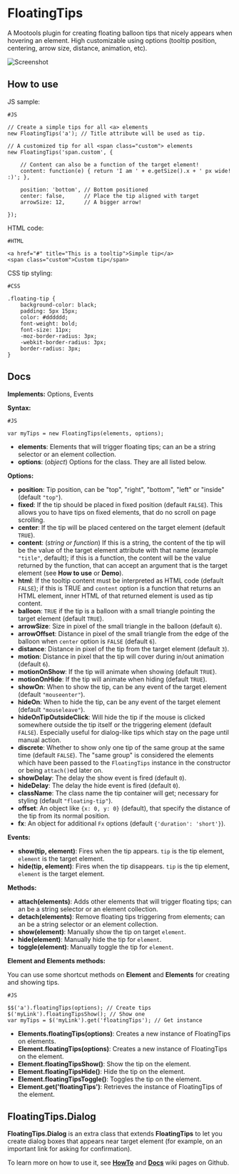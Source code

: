 FloatingTips
============

A Mootools plugin for creating floating balloon tips that nicely appears when hovering an element.
High customizable using options (tooltip position, centering, arrow size, distance, animation, etc).

![Screenshot](https://github.com/lorenzos/FloatingTips/raw/master/Graphics/logo.png)


How to use
----------

JS sample:

	#JS

	// Create a simple tips for all <a> elements
	new FloatingTips('a'); // Title attribute will be used as tip.

	// A customized tip for all <span class="custom"> elements
	new FloatingTips('span.custom', {

		// Content can also be a function of the target element!
		content: function(e) { return 'I am ' + e.getSize().x + ' px wide! :)'; },

		position: 'bottom', // Bottom positioned
		center: false,      // Place the tip aligned with target
		arrowSize: 12,      // A bigger arrow!

	});

HTML code:

	#HTML

	<a href="#" title="This is a tooltip">Simple tip</a>
	<span class="custom">Custom tip</span>

CSS tip styling:

	#CSS

	.floating-tip {
		background-color: black;
		padding: 5px 15px;
		color: #dddddd;
		font-weight: bold;
		font-size: 11px;
		-moz-border-radius: 3px;
		-webkit-border-radius: 3px;
		border-radius: 3px;
	}


Docs
----

**Implements:** Options, Events

**Syntax:**

	#JS

	var myTips = new FloatingTips(elements, options);

- **elements**: Elements that will trigger floating tips; can an be a string selector or an element collection.
- **options**: (*object*) Options for the class. They are all listed below.

**Options:**

- **position**: Tip position, can be "top", "right", "bottom", "left" or "inside" (default `"top"`).
- **fixed**: If the tip should be placed in fixed position (default `FALSE`). This allows you to have tips on fixed elements, that do no scroll on page scrolling.
- **center**: If the tip will be placed centered on the target element (default `TRUE`).
- **content**: (*string or function*) If this is a string, the content of the tip will be the value of the target element attribute with that name (example `"title"`, default); if this is a function, the content will be the value returned by the function, that can accept an argument that is the target element (see **How to use** or **Demo**).
- **html**: If the tooltip content must be interpreted as HTML code (default `FALSE`); if this is TRUE and `content` option is a function that returns an HTML element, inner HTML of that returned element is used as tip content.
- **balloon**: `TRUE` if the tip is a balloon with a small triangle pointing the target element (default `TRUE`).
- **arrowSize**: Size in pixel of the small triangle in the balloon (default `6`).
- **arrowOffset**: Distance in pixel of the small triangle from the edge of the balloon when `center` option is `FALSE` (default `6`).
- **distance**: Distance in pixel of the tip from the target element (default `3`).
- **motion**: Distance in pixel that the tip will cover during in/out animation (default `6`).
- **motionOnShow**: If the tip will animate when showing (default `TRUE`).
- **motionOnHide**: If the tip will animate when hiding (default `TRUE`).
- **showOn**: When to show the tip, can be any event of the target element (default `"mouseenter"`).
- **hideOn**: When to hide the tip, can be any event of the target element (default `"mouseleave"`).
- **hideOnTipOutsideClick**: Will hide the tip if the mouse is clicked somewhere outside the tip itself or the triggering element (default `FALSE`). Especially useful for dialog-like tips which stay on the page until manual action.
- **discrete**: Whether to show only one tip of the same group at the same time (default `FALSE`). The "same group" is considered the elements which have been passed to the `FloatingTips` instance in the constructor or being `attach()`ed later on.
- **showDelay**: The delay the show event is fired (default `0`).
- **hideDelay**: The delay the hide event is fired (default `0`).
- **className**: The class name the tip container will get; necessary for styling (default `"floating-tip"`).
- **offset**: An object like `{x: 0, y: 0}` (default), that specify the distance of the tip from its normal position.
- **fx**: An object for additional `Fx` options (default `{'duration': 'short'}`).

**Events:**

- **show(tip, element)**: Fires when the tip appears. `tip` is the tip element, `element` is the target element.
- **hide(tip, element)**: Fires when the tip disappears. `tip` is the tip element, `element` is the target element.

**Methods:**

- **attach(elements)**: Adds other elements that will trigger floating tips; can an be a string selector or an element collection.
- **detach(elements)**: Remove floating tips triggering from elements; can an be a string selector or an element collection.
- **show(element)**: Manually show the tip on target `element`.
- **hide(element)**: Manually hide the tip for `element`.
- **toggle(element)**: Manually toggle the tip for `element`.

**Element and Elements methods:**

You can use some shortcut methods on **Element** and **Elements** for creating and showing tips.

	#JS

	$$('a').floatingTips(options); // Create tips
	$('myLink').floatingTipsShow(); // Show one
	var myTips = $('myLink').get('floatingTips'); // Get instance

- **Elements.floatingTips(options)**: Creates a new instance of FloatingTips on elements.
- **Element.floatingTips(options)**: Creates a new instance of FloatingTips on the element.
- **Element.floatingTipsShow()**: Show the tip on the element.
- **Element.floatingTipsHide()**: Hide the tip on the element.
- **Element.floatingTipsToggle()**: Toggles the tip on the element.
- **Element.get('floatingTips')**: Retrieves the instance of FloatingTips of the element.


FloatingTips.Dialog
-------------------

**FloatingTips.Dialog** is an extra class that extends **FloatingTips** to let you create dialog boxes that appears near target element (for example, on an important link for asking for confirmation).

To learn more on how to use it, see **[HowTo](https://github.com/lorenzos/FloatingTips/wiki/Howto)** and **[Docs](https://github.com/lorenzos/FloatingTips/wiki/Docs)** wiki pages on Github.